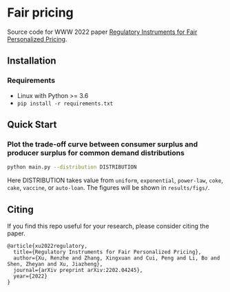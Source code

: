 # Fair pricing
Source code for WWW 2022 paper [Regulatory Instruments for Fair Personalized Pricing](https://arxiv.org/abs/2202.04245).

## Installation
### Requirements
- Linux with Python >= 3.6
- `pip install -r requirements.txt`

## Quick Start
### Plot the trade-off curve between consumer surplus and producer surplus for common demand distributions
```bash
python main.py --distribution DISTRIBUTION
```

Here DISTRIBUTION takes value from `uniform`, `exponential`, `power-law`, `coke`, `cake`, `vaccine`, or `auto-loan`. The figures will be shown in `results/figs/`.

## Citing
If you find this repo useful for your research, please consider citing the paper.
```
@article{xu2022regulatory,
  title={Regulatory Instruments for Fair Personalized Pricing},
  author={Xu, Renzhe and Zhang, Xingxuan and Cui, Peng and Li, Bo and Shen, Zheyan and Xu, Jiazheng},
  journal={arXiv preprint arXiv:2202.04245},
  year={2022}
}
